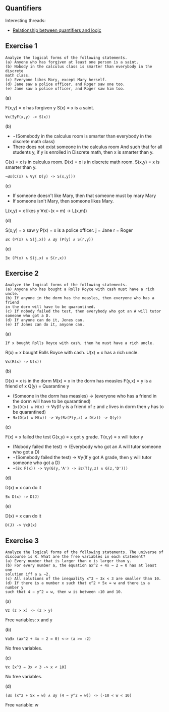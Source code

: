 Quantifiers
------------

Interesting threads:
* [Relationship between quantifiers and logic](http://philosophy.stackexchange.com/questions/4165/how-do-quantifiers-work-in-predicate-logic)

Exercise 1
----------

    Analyze the logical forms of the following statements.
    (a) Anyone who has forgiven at least one person is a saint.
    (b) Nobody in the calculus class is smarter than everybody in the discrete
    math class.
    (c) Everyone likes Mary, except Mary herself.
    (d) Jane saw a police officer, and Roger saw one too.
    (e) Jane saw a police officer, and Roger saw him too.

(a)

F(x,y) = x has forgiven y
S(x) = x is a saint.

    ∀x(∃yF(x,y) -> S(x))

(b)

* ¬(Somebody in the calculus room is smarter than everybody in the
    discrete math class)
* There does not exist someone in the calculus room And such that for
    all students y, if y is enrolled in Discrete math, then x is
    smarter than y.

C(x) = x is in calculus room.
D(x) = x is in discrete math room.
S(x,y) = x is smarter than y.

    ¬∃x(C(x) ∧ ∀y( D(y) -> S(x,y)))


(c)

* If someone doesn't like Mary, then that someone must by mary Mary
* If someone isn't Mary, then someone likes Mary.

L(x,y) = x likes y
    ∀x(¬(x = m) -> L(x,m))

(d)

S(x,y) = x saw y
P(x) = x is a police officer.
j = Jane
r = Roger

    ∃x (P(x) ∧ S(j,x)) ∧ ∃y (P(y) ∧ S(r,y))

(e)

    ∃x (P(x) ∧ S(j,x) ∧ S(r,x))

Exercise 2
-----------

    Analyze the logical forms of the following statements.
    (a) Anyone who has bought a Rolls Royce with cash must have a rich
    uncle.
    (b) If anyone in the dorm has the measles, then everyone who has a friend
    in the dorm will have to be quarantined.
    (c) If nobody failed the test, then everybody who got an A will tutor
    someone who got a D.
    (d) If anyone can do it, Jones can.
    (e) If Jones can do it, anyone can.

(a)

    If x bought Rolls Royce with cash, then he must have a rich uncle.

R(x) = x bought Rolls Royce with cash.
U(x) = x has a rich uncle.

    ∀x(R(x) -> U(x))

(b)

D(x) = x is in the dorm
M(x) = x in the dorm has measles
F(y,x) = y is a friend of x
Q(y) = Quarantine y

* (Someone in the dorm has measles) -> (everyone who has a friend in
the dorm will have to be quarantined)
* `∃x(D(x) ∧ M(x)` -> ∀y(If `y` is a friend of `z` and `z` lives in
  dorm then `y` has to be quarantined)
* `∃x(D(x) ∧ M(x)) -> ∀y(∃z(F(y,z) ∧ D(z)) -> Q(y))`

(c)

F(x) = x failed the test
G(x,y) = x got y grade.
T(x,y) = x will tutor y


* (Nobody failed the test) -> (Everybody who got an A will tutor
  someone who got a D)
* ¬(Somebody failed the test) -> ∀y(If y got A grade, then y will
  tutor someone who got a D)
* `¬(∃x F(x)) -> ∀y(G(y,'A') -> ∃z(T(y,z) ∧ G(z,'D')))`

(d)

D(x) = x can do it

    ∃x D(x) -> D(J)

(e)

D(x) = x can do it

    D(J) -> ∀xD(x)

Exercise 3
-----------

    Analyze the logical forms of the following statements. The universe of
    discourse is R. What are the free variables in each statement?
    (a) Every number that is larger than x is larger than y.
    (b) For every number a, the equation ax^2 + 4x − 2 = 0 has at least one
    solution iff a ≥ −2.
    (c) All solutions of the inequality x^3 − 3x < 3 are smaller than 10.
    (d) If there is a number x such that x^2 + 5x = w and there is a number y
    such that 4 − y^2 = w, then w is between −10 and 10.

(a)

    ∀z (z > x) -> (z > y)

Free variables: x and y

(b)

    ∀a∃x (ax^2 + 4x − 2 = 0) <-> (a >= -2)

No free variables.

(c)

    ∀x [x^3 − 3x < 3 -> x < 10]

No free variables.

(d)

    (∃x (x^2 + 5x = w) ∧ ∃y (4 − y^2 = w)) -> (-10 < w < 10)

Free variable: w

